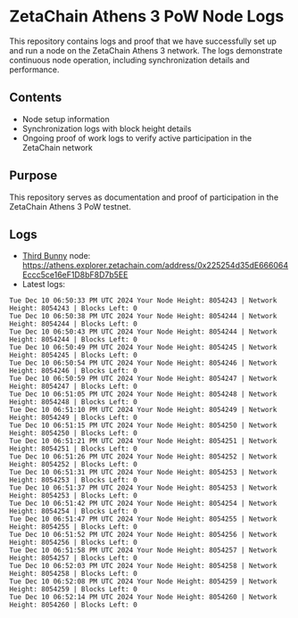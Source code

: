 # ZetaChain Athens 3 PoW Node Logs
This repository contains logs and proof that we have successfully set up and run a node on the ZetaChain Athens 3 network. The logs demonstrate continuous node operation, including synchronization details and performance.

## Contents
- Node setup information
- Synchronization logs with block height details
- Ongoing proof of work logs to verify active participation in the ZetaChain network

## Purpose
This repository serves as documentation and proof of participation in the ZetaChain Athens 3 PoW testnet.

## Logs

- [Third Bunny](https://thirdbunny.xyz/) node: https://athens.explorer.zetachain.com/address/0x225254d35dE666064Eccc5ce16eF1D8bF8D7b5EE
- Latest logs:
```
Tue Dec 10 06:50:33 PM UTC 2024 Your Node Height: 8054243 | Network Height: 8054243 | Blocks Left: 0
Tue Dec 10 06:50:38 PM UTC 2024 Your Node Height: 8054244 | Network Height: 8054244 | Blocks Left: 0
Tue Dec 10 06:50:43 PM UTC 2024 Your Node Height: 8054244 | Network Height: 8054244 | Blocks Left: 0
Tue Dec 10 06:50:49 PM UTC 2024 Your Node Height: 8054245 | Network Height: 8054245 | Blocks Left: 0
Tue Dec 10 06:50:54 PM UTC 2024 Your Node Height: 8054246 | Network Height: 8054246 | Blocks Left: 0
Tue Dec 10 06:50:59 PM UTC 2024 Your Node Height: 8054247 | Network Height: 8054247 | Blocks Left: 0
Tue Dec 10 06:51:05 PM UTC 2024 Your Node Height: 8054248 | Network Height: 8054248 | Blocks Left: 0
Tue Dec 10 06:51:10 PM UTC 2024 Your Node Height: 8054249 | Network Height: 8054249 | Blocks Left: 0
Tue Dec 10 06:51:15 PM UTC 2024 Your Node Height: 8054250 | Network Height: 8054250 | Blocks Left: 0
Tue Dec 10 06:51:21 PM UTC 2024 Your Node Height: 8054251 | Network Height: 8054251 | Blocks Left: 0
Tue Dec 10 06:51:26 PM UTC 2024 Your Node Height: 8054252 | Network Height: 8054252 | Blocks Left: 0
Tue Dec 10 06:51:31 PM UTC 2024 Your Node Height: 8054253 | Network Height: 8054253 | Blocks Left: 0
Tue Dec 10 06:51:37 PM UTC 2024 Your Node Height: 8054253 | Network Height: 8054253 | Blocks Left: 0
Tue Dec 10 06:51:42 PM UTC 2024 Your Node Height: 8054254 | Network Height: 8054254 | Blocks Left: 0
Tue Dec 10 06:51:47 PM UTC 2024 Your Node Height: 8054255 | Network Height: 8054255 | Blocks Left: 0
Tue Dec 10 06:51:52 PM UTC 2024 Your Node Height: 8054256 | Network Height: 8054256 | Blocks Left: 0
Tue Dec 10 06:51:58 PM UTC 2024 Your Node Height: 8054257 | Network Height: 8054257 | Blocks Left: 0
Tue Dec 10 06:52:03 PM UTC 2024 Your Node Height: 8054258 | Network Height: 8054258 | Blocks Left: 0
Tue Dec 10 06:52:08 PM UTC 2024 Your Node Height: 8054259 | Network Height: 8054259 | Blocks Left: 0
Tue Dec 10 06:52:14 PM UTC 2024 Your Node Height: 8054260 | Network Height: 8054260 | Blocks Left: 0
```
